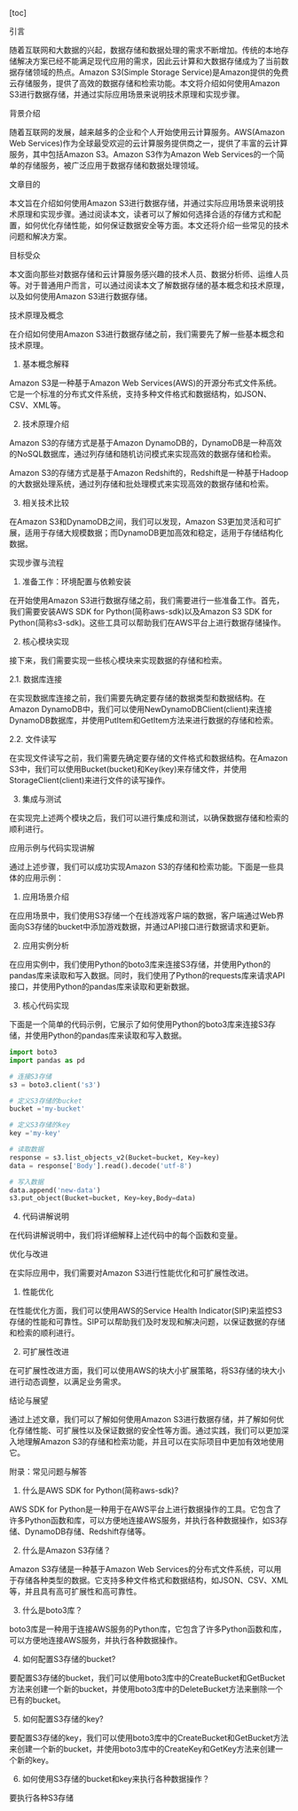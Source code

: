 
[toc]                    
                
                
引言

随着互联网和大数据的兴起，数据存储和数据处理的需求不断增加。传统的本地存储解决方案已经不能满足现代应用的需求，因此云计算和大数据存储成为了当前数据存储领域的热点。Amazon S3(Simple Storage Service)是Amazon提供的免费云存储服务，提供了高效的数据存储和检索功能。本文将介绍如何使用Amazon S3进行数据存储，并通过实际应用场景来说明技术原理和实现步骤。

背景介绍

随着互联网的发展，越来越多的企业和个人开始使用云计算服务。AWS(Amazon Web Services)作为全球最受欢迎的云计算服务提供商之一，提供了丰富的云计算服务，其中包括Amazon S3。Amazon S3作为Amazon Web Services的一个简单的存储服务，被广泛应用于数据存储和数据处理领域。

文章目的

本文旨在介绍如何使用Amazon S3进行数据存储，并通过实际应用场景来说明技术原理和实现步骤。通过阅读本文，读者可以了解如何选择合适的存储方式和配置，如何优化存储性能，如何保证数据安全等方面。本文还将介绍一些常见的技术问题和解决方案。

目标受众

本文面向那些对数据存储和云计算服务感兴趣的技术人员、数据分析师、运维人员等。对于普通用户而言，可以通过阅读本文了解数据存储的基本概念和技术原理，以及如何使用Amazon S3进行数据存储。

技术原理及概念

在介绍如何使用Amazon S3进行数据存储之前，我们需要先了解一些基本概念和技术原理。

1. 基本概念解释

Amazon S3是一种基于Amazon Web Services(AWS)的开源分布式文件系统。它是一个标准的分布式文件系统，支持多种文件格式和数据结构，如JSON、CSV、XML等。

2. 技术原理介绍

Amazon S3的存储方式是基于Amazon DynamoDB的，DynamoDB是一种高效的NoSQL数据库，通过列存储和随机访问模式来实现高效的数据存储和检索。

Amazon S3的存储方式是基于Amazon Redshift的，Redshift是一种基于Hadoop的大数据处理系统，通过列存储和批处理模式来实现高效的数据存储和检索。

3. 相关技术比较

在Amazon S3和DynamoDB之间，我们可以发现，Amazon S3更加灵活和可扩展，适用于存储大规模数据；而DynamoDB更加高效和稳定，适用于存储结构化数据。

实现步骤与流程

1. 准备工作：环境配置与依赖安装

在开始使用Amazon S3进行数据存储之前，我们需要进行一些准备工作。首先，我们需要安装AWS SDK for Python(简称aws-sdk)以及Amazon S3 SDK for Python(简称s3-sdk)。这些工具可以帮助我们在AWS平台上进行数据存储操作。

2. 核心模块实现

接下来，我们需要实现一些核心模块来实现数据的存储和检索。

2.1. 数据库连接

在实现数据库连接之前，我们需要先确定要存储的数据类型和数据结构。在Amazon DynamoDB中，我们可以使用NewDynamoDBClient(client)来连接DynamoDB数据库，并使用PutItem和GetItem方法来进行数据的存储和检索。

2.2. 文件读写

在实现文件读写之前，我们需要先确定要存储的文件格式和数据结构。在Amazon S3中，我们可以使用Bucket(bucket)和Key(key)来存储文件，并使用StorageClient(client)来进行文件的读写操作。

3. 集成与测试

在实现完上述两个模块之后，我们可以进行集成和测试，以确保数据存储和检索的顺利进行。

应用示例与代码实现讲解

通过上述步骤，我们可以成功实现Amazon S3的存储和检索功能。下面是一些具体的应用示例：

1. 应用场景介绍

在应用场景中，我们使用S3存储一个在线游戏客户端的数据，客户端通过Web界面向S3存储的bucket中添加游戏数据，并通过API接口进行数据请求和更新。

2. 应用实例分析

在应用实例中，我们使用Python的boto3库来连接S3存储，并使用Python的pandas库来读取和写入数据。同时，我们使用了Python的requests库来请求API接口，并使用Python的pandas库来读取和更新数据。

3. 核心代码实现

下面是一个简单的代码示例，它展示了如何使用Python的boto3库来连接S3存储，并使用Python的pandas库来读取和写入数据。

```python
import boto3
import pandas as pd

# 连接S3存储
s3 = boto3.client('s3')

# 定义S3存储的bucket
bucket ='my-bucket'

# 定义S3存储的key
key ='my-key'

# 读取数据
response = s3.list_objects_v2(Bucket=bucket, Key=key)
data = response['Body'].read().decode('utf-8')

# 写入数据
data.append('new-data')
s3.put_object(Bucket=bucket, Key=key,Body=data)
```

4. 代码讲解说明

在代码讲解说明中，我们将详细解释上述代码中的每个函数和变量。

优化与改进

在实际应用中，我们需要对Amazon S3进行性能优化和可扩展性改进。

1. 性能优化

在性能优化方面，我们可以使用AWS的Service Health Indicator(SIP)来监控S3存储的性能和可靠性。SIP可以帮助我们及时发现和解决问题，以保证数据的存储和检索的顺利进行。

2. 可扩展性改进

在可扩展性改进方面，我们可以使用AWS的块大小扩展策略，将S3存储的块大小进行动态调整，以满足业务需求。

结论与展望

通过上述文章，我们可以了解如何使用Amazon S3进行数据存储，并了解如何优化存储性能、可扩展性以及保证数据的安全性等方面。通过实践，我们可以更加深入地理解Amazon S3的存储和检索功能，并且可以在实际项目中更加有效地使用它。



附录：常见问题与解答

1. 什么是AWS SDK for Python(简称aws-sdk)?

AWS SDK for Python是一种用于在AWS平台上进行数据操作的工具。它包含了许多Python函数和库，可以方便地连接AWS服务，并执行各种数据操作，如S3存储、DynamoDB存储、Redshift存储等。

2. 什么是Amazon S3存储？

Amazon S3存储是一种基于Amazon Web Services的分布式文件系统，可以用于存储各种类型的数据。它支持多种文件格式和数据结构，如JSON、CSV、XML等，并且具有高可扩展性和高可靠性。

3. 什么是boto3库？

boto3库是一种用于连接AWS服务的Python库，它包含了许多Python函数和库，可以方便地连接AWS服务，并执行各种数据操作。

4. 如何配置S3存储的bucket?

要配置S3存储的bucket，我们可以使用boto3库中的CreateBucket和GetBucket方法来创建一个新的bucket，并使用boto3库中的DeleteBucket方法来删除一个已有的bucket。

5. 如何配置S3存储的key?

要配置S3存储的key，我们可以使用boto3库中的CreateBucket和GetBucket方法来创建一个新的bucket，并使用boto3库中的CreateKey和GetKey方法来创建一个新的key。

6. 如何使用S3存储的bucket和key来执行各种数据操作？

要执行各种S3存储

